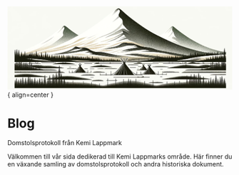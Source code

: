 ![Header](assets/images/blog_background2.jpg){ align=center }

# Blog

Domstolsprotokoll från Kemi Lappmark

Välkommen till vår sida dedikerad till Kemi Lappmarks område. Här finner du en växande samling av domstolsprotokoll och andra historiska dokument.

